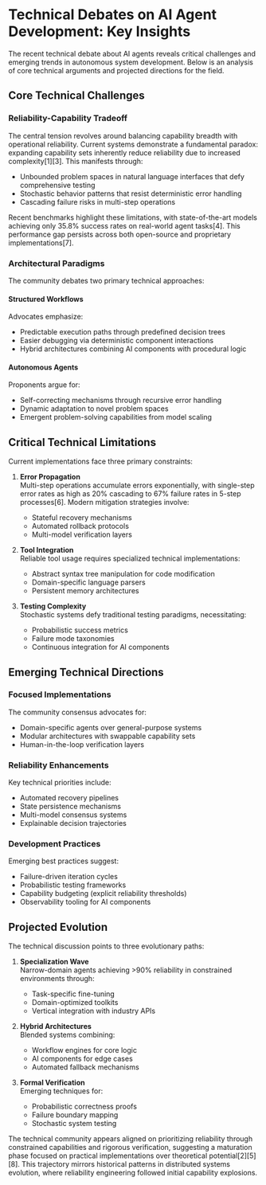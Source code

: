 # Technical Debates on AI Agent Development: Key Insights 

The recent technical debate about AI agents reveals critical challenges and emerging trends in autonomous system development. Below is an analysis of core technical arguments and projected directions for the field.

## Core Technical Challenges

### Reliability-Capability Tradeoff
The central tension revolves around balancing capability breadth with operational reliability. Current systems demonstrate a fundamental paradox: expanding capability sets inherently reduce reliability due to increased complexity[1][3]. This manifests through:
- Unbounded problem spaces in natural language interfaces that defy comprehensive testing
- Stochastic behavior patterns that resist deterministic error handling
- Cascading failure risks in multi-step operations

Recent benchmarks highlight these limitations, with state-of-the-art models achieving only 35.8% success rates on real-world agent tasks[4]. This performance gap persists across both open-source and proprietary implementations[7].

### Architectural Paradigms
The community debates two primary technical approaches:

#### Structured Workflows
Advocates emphasize:
- Predictable execution paths through predefined decision trees
- Easier debugging via deterministic component interactions
- Hybrid architectures combining AI components with procedural logic

#### Autonomous Agents
Proponents argue for:
- Self-correcting mechanisms through recursive error handling
- Dynamic adaptation to novel problem spaces
- Emergent problem-solving capabilities from model scaling

## Critical Technical Limitations

Current implementations face three primary constraints:

1. **Error Propagation**  
   Multi-step operations accumulate errors exponentially, with single-step error rates as high as 20% cascading to 67% failure rates in 5-step processes[6]. Modern mitigation strategies involve:
   - Stateful recovery mechanisms
   - Automated rollback protocols
   - Multi-model verification layers

2. **Tool Integration**  
   Reliable tool usage requires specialized technical implementations:
   - Abstract syntax tree manipulation for code modification
   - Domain-specific language parsers
   - Persistent memory architectures

3. **Testing Complexity**  
   Stochastic systems defy traditional testing paradigms, necessitating:
   - Probabilistic success metrics
   - Failure mode taxonomies
   - Continuous integration for AI components

## Emerging Technical Directions

### Focused Implementations
The community consensus advocates for:
- Domain-specific agents over general-purpose systems
- Modular architectures with swappable capability sets
- Human-in-the-loop verification layers

### Reliability Enhancements
Key technical priorities include:
- Automated recovery pipelines  
- State persistence mechanisms  
- Multi-model consensus systems  
- Explainable decision trajectories

### Development Practices
Emerging best practices suggest:
- Failure-driven iteration cycles  
- Probabilistic testing frameworks  
- Capability budgeting (explicit reliability thresholds)  
- Observability tooling for AI components

## Projected Evolution

The technical discussion points to three evolutionary paths:

1. **Specialization Wave**  
   Narrow-domain agents achieving >90% reliability in constrained environments through:
   - Task-specific fine-tuning  
   - Domain-optimized toolkits  
   - Vertical integration with industry APIs

2. **Hybrid Architectures**  
   Blended systems combining:
   - Workflow engines for core logic  
   - AI components for edge cases  
   - Automated fallback mechanisms

3. **Formal Verification**  
   Emerging techniques for:
   - Probabilistic correctness proofs  
   - Failure boundary mapping  
   - Stochastic system testing

The technical community appears aligned on prioritizing reliability through constrained capabilities and rigorous verification, suggesting a maturation phase focused on practical implementations over theoretical potential[2][5][8]. This trajectory mirrors historical patterns in distributed systems evolution, where reliability engineering followed initial capability explosions.
